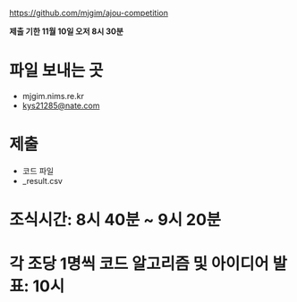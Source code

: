 https://github.com/mjgim/ajou-competition

**제출 기한 11월 10일 오저 8시 30분**

# 파일 보내는 곳
- mjgim.nims.re.kr
- kys21285@nate.com

# 제출
- 코드 파일
- _result.csv

# 조식시간: 8시 40분 ~ 9시 20분
# 각 조당 1명씩 코드 알고리즘 및 아이디어 발표: 10시
